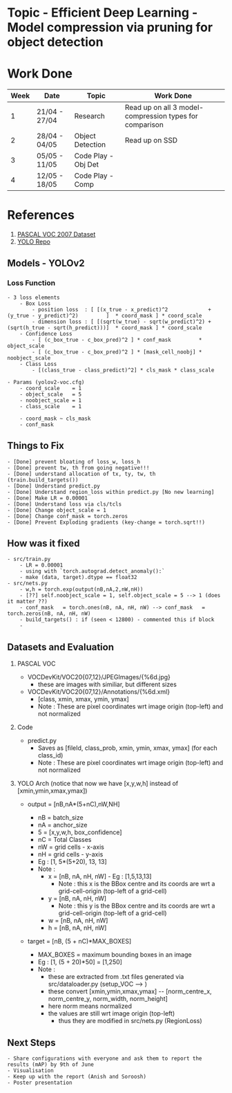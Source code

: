# Topic - Efficient Deep Learning - Model compression via pruning for object detection

# Work Done
| Week |      Date       |      Topic            |                        Work Done                       |
| ---- | --------------- | ---------------       | -----------------------------------------------------  |  
|   1  |  21/04 - 27/04  |   Research            | Read up on all 3 model-compression types for comparison|
|   2  |  28/04 - 04/05  |   Object Detection    | Read up on SSD  |   
|   3  |  05/05 - 11/05  |   Code Play - Obj Det |   |
|   4  |  12/05 - 18/05  |   Code Play - Comp    |   |

# References
1. [PASCAL VOC 2007 Dataset](http://host.robots.ox.ac.uk/pascal/VOC/voc2007/index.html)
2. [YOLO Repo](https://github.com/xiongzihua/pytorch-YOLO-v1/blob/master/dataset.py)

## Models - YOLOv2
### Loss Function
    - 3 loss elements
        - Box Loss
            - position loss  : [ [(x_true - x_predict)^2             + (y_true - y_predict)^2)         ]  * coord_mask ] * coord_scale
            - dimension loss : [ [(sqrt(w_true) - sqrt(w_predict)^2) + (sqrt(h_true - sqrt(h_predict)))]  * coord_mask ] * coord_scale
        - Confidence Loss
            - [ (c_box_true - c_box_pred)^2 ] * conf_mask         * object_scale
            - [ (c_box_true - c_box_pred)^2 ] * [mask_cell_noobj] * noobject_scale
        - Class Loss
            - [(class_true - class_predict)^2] * cls_mask * class_scale
    
    - Params (yolov2-voc.cfg)
        - coord_scale    = 1 
        - object_scale   = 5
        - noobject_scale = 1 
        - class_scale    = 1

        - coord_mask ~ cls_mask
        - conf_mask

## Things to Fix
    - [Done] prevent bloating of loss_w, loss_h 
    - [Done] prevent tw, th from going negative!!!
    - [Done] understand allocation of tx, ty, tw, th (train.build_targets())
    - [Done] Understand predict.py
    - [Done] Understand region_loss within predict.py [No new learning]
    - [Done] Make LR = 0.00001
    - [Done] Understand loss via cls/tcls
    - [Done] Change object_scale = 1
    - [Done] Change conf_mask = torch.zeros 
    - [Done] Prevent Exploding gradients (key-change = torch.sqrt!!)

## How was it fixed
    - src/train.py
        - LR = 0.00001
        - using with `torch.autograd.detect_anomaly():`
        - make (data, target).dtype == float32
    - src/nets.py
        - w,h = torch.exp(output(nB,nA,2,nW,nH))
        - [??] self.noobject_scale = 1, self.object_scale = 5 --> 1 (does it matter ??)
        - conf_mask   = torch.ones(nB, nA, nH, nW) --> conf_mask   = torch.zeros(nB, nA, nH, nW) 
        - build_targets() : if (seen < 12800) - commented this if block
        - 


## Datasets and Evaluation
1. PASCAL VOC
    - VOCDevKit/VOC20{07,12}/JPEGImages/{%6d.jpg}
        - these are images with similiar, but different sizes
    - VOCDevKit/VOC20{07,12}/Annotations/{%6d.xml}
        - [class, xmin, xmax, ymin, ymax]
        - Note : These are pixel coordinates wrt image origin (top-left) and not normalized

3. Code
    - predict.py
        - Saves as [fileId, class_prob, xmin, ymin, xmax, ymax] (for each class_id)
        - Note : These are pixel coordinates wrt image origin (top-left) and not normalized

2. YOLO Arch (notice that now we have [x,y,w,h] instead of [xmin,ymin,xmax,ymax])
    - output = [nB,nA*(5+nC),nW,NH]
        - nB = batch_size
        - nA = anchor_size
        - 5 = [x,y,w,h, box_confidence] 
        - nC = Total Classes 
        - nW = grid cells - x-axis
        - nH = grid cells - y-axis
        - Eg : [1, 5*(5+20), 13, 13]
        - Note : 
            - x = [nB, nA, nH, nW] - Eg : [1,5,13,13]
                - Note : this x is the BBox centre and its coords are wrt a grid-cell-origin (top-left of a grid-cell)
            - y = [nB, nA, nH, nW]
                - Note : this y is the BBox centre and its coords are wrt a grid-cell-origin (top-left of a grid-cell)
            - w = [nB, nA, nH, nW]
            - h = [nB, nA, nH, nW]

    - target = [nB, (5 + nC)*MAX_BOXES]
        - MAX_BOXES = maximum bounding boxes in an image
        - Eg : [1, (5 + 20)*50] = [1,250]
        - Note : 
            - these are extracted from .txt files generated via src/dataloader.py (setup_VOC --> )
            - these convert [xmin,ymin,xmax,ymax] -- [norm_centre_x, norm_centre_y, norm_width, norm_height]
            - here norm means normalized
            - the values are still wrt image origin (top-left)
                - thus they are modified in src/nets.py (RegionLoss)


## Next Steps 
    - Share configurations with everyone and ask them to report the results (mAP) by 9th of June
    - Visualisation
    - Keep up with the report (Anish and Soroosh)
    - Poster presentation
